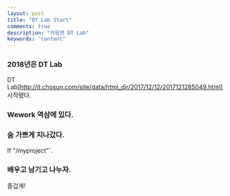 ```yaml
---
layout: post
title: "DT Lab Start"
comments: true
description: "처음엔 DT Lab"
keywords: "content"
---
```


### 2018년은 DT Lab 
DT Lab[http://it.chosun.com/site/data/html_dir/2017/12/12/2017121285049.html]
시작됐다.

### Wework 역삼에 있다.


### 숨 가쁘게 지나갔다.

If "/myproject"`.

### 배우고 남기고 나누자.

즐겁게!
